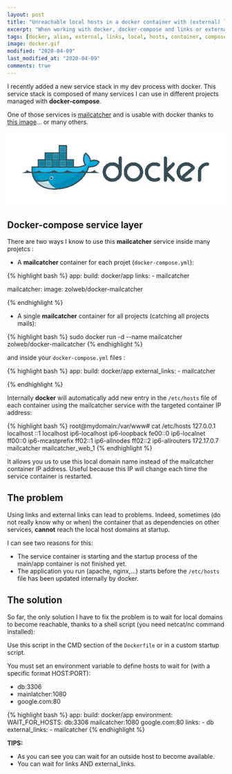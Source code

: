 ```yaml
---
layout: post
title: "Unreachable local hosts in a docker container with (external) links"
excerpt: "When working with docker, docker-compose and links or external link, it can lead to unreachable local hosts (ex: mailcatcher)"
tags: [docker, alias, external, links, local, hosts, container, compose, mailcatcher]
image: docker.gif
modified: "2020-04-09"
last_modified_at: "2020-04-09"
comments: true
---
```


I recently added a new service stack in my dev process with docker.
This service stack is composed of many services I can use in different projects managed with **docker-compose**.

One of those services is [mailcatcher](http://mailcatcher.me/)
and is usable with docker thanks to [this image](https://hub.docker.com/r/zolweb/docker-mailcatcher/)...
or many others.

![Docker](/images/posts/docker.gif)

## Docker-compose service layer

There are two ways I know to use this **mailcatcher** service inside many projetcs :

* A **mailcatcher** container for each projet (`docker-compose.yml`):

{% highlight bash %}
app:
    build: docker/app
    links:
      - mailcatcher

mailcatcher:
    image: zolweb/docker-mailcatcher
  
{% endhighlight %}

* A single **mailcatcher** container for all projects (catching all projects mails):

{% highlight bash %}
sudo docker run -d --name mailcatcher \
    zolweb/docker-mailcatcher
{% endhighlight %}

and inside your `docker-compose.yml` files :

{% highlight bash %}
app:
    build: docker/app
    external_links:
      - mailcatcher
  
{% endhighlight %}

Internally **docker** will automatically add new entry in the `/etc/hosts` file
of each container using the mailcatcher service with the targeted container IP address:

{% highlight bash %}
root@mydomain:/var/www# cat /etc/hosts
127.0.0.1	localhost
::1	localhost ip6-localhost ip6-loopback
fe00::0	ip6-localnet
ff00::0	ip6-mcastprefix
ff02::1	ip6-allnodes
ff02::2	ip6-allrouters
172.17.0.7	mailcatcher mailcatcher_web_1
{% endhighlight %}

It allows you us to use this local domain name instead of the mailcatcher container IP address.
Useful because this IP will change each time the service container is restarted.

## The problem

Using links and external links can lead to problems.
Indeed, sometimes (do not really know why or when) the container that as dependencies on other services, **cannot** reach the local host domains at startup.

I can see two reasons for this:

* The service container is starting and the startup process of the main/app container is not finished yet.
* The application you run (apache, nginx,...) starts before the `/etc/hosts` file has been updated internally by docker.

## The solution

So far, the only solution I have to fix the problem is to wait for local domains to become reachable,
thanks to a shell script (you need netcat/nc command installed):

<script src="https://gist.github.com/ypereirareis/964cd2d2b608faa371f5.js"></script>

Use this script in the CMD section of the `Dockerfile` or in a custom startup script.

You must set an environment variable to define hosts to wait for (with a specific format HOST:PORT):

* db:3306
* mainlatcher:1080
* google.com:80

{% highlight bash %}
app:
    build: docker/app
    environment:
      WAIT_FOR_HOSTS: db:3306 mailcatcher:1080 google.com:80
    links:
      - db
    external_links:
      - mailcatcher
{% endhighlight %}

**TIPS:**

* As you can see you can wait for an outside host to become available.
* You can wait for links AND external_links.

